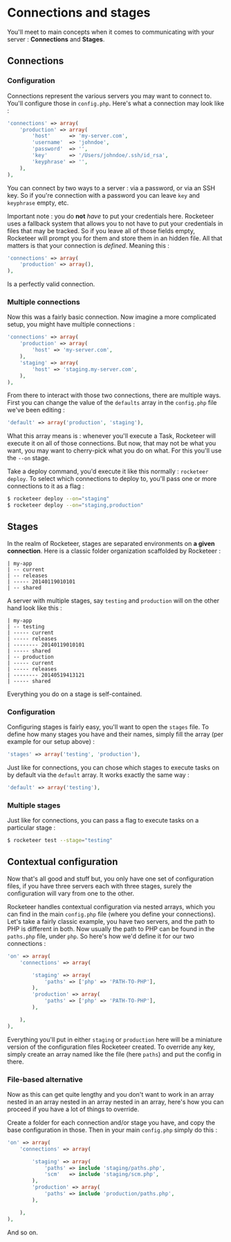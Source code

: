 # Connections and stages

You'll meet to main concepts when it comes to communicating with your server : **Connections** and **Stages**.

## Connections

### Configuration

Connections represent the various servers you may want to connect to. You'll configure those in `config.php`. Here's what a connection may look like :

```php
'connections' => array(
	'production' => array(
		'host'      => 'my-server.com',
		'username'  => 'johndoe',
		'password'  => '',
		'key'       => '/Users/johndoe/.ssh/id_rsa',
		'keyphrase' => '',
	),
),
```

You can connect by two ways to a server : via a password, or via an SSH key. So if you're connection with a password you can leave `key` and `keyphrase` empty, etc.

Important note : you do **not** _have_ to put your credentials here. Rocketeer uses a fallback system that allows you to not have to put your credentials in files that may be tracked. So if you leave all of those fields empty, Rocketeer will prompt you for them and store them in an hidden file. All that matters is that your connection is _defined_. Meaning this :

```php
'connections' => array(
	'production' => array(),
),
```

Is a perfectly valid connection.

### Multiple connections

Now this was a fairly basic connection. Now imagine a more complicated setup, you might have multiple connections :

```php
'connections' => array(
	'production' => array(
		'host' => 'my-server.com',
	),
	'staging' => array(
		'host' => 'staging.my-server.com',
	),
),
```

From there to interact with those two connections, there are multiple ways. First you can change the value of the `defaults` array in the `config.php` file we've been editing :

```php
'default' => array('production', 'staging'),
```

What this array means is : whenever you'll execute a Task, Rocketeer will execute it on all of those connections. But now, that may not be what you want, you may want to cherry-pick what you do on what. For this you'll use the `--on` stage.

Take a deploy command, you'd execute it like this normally : `rocketeer deploy`. To select which connections to deploy to, you'll pass one or more connections to it as a flag :

```bash
$ rocketeer deploy --on="staging"
$ rocketeer deploy --on="staging,production"
```

## Stages

In the realm of Rocketeer, stages are separated environments on **a given connection**. Here is a classic folder organization scaffolded by Rocketeer :

```
| my-app
| -- current
| -- releases
| ----- 20140119010101
| -- shared
```

A server with multiple stages, say `testing` and `production` will on the other hand look like this :

```
| my-app
| -- testing
| ----- current
| ----- releases
| -------- 20140119010101
| ----- shared
| -- production
| ----- current
| ----- releases
| -------- 20140519413121
| ----- shared
```

Everything you do on a stage is self-contained.

### Configuration

Configuring stages is fairly easy, you'll want to open the `stages` file. To define how many stages you have and their names, simply fill the array (per example for our setup above) :

```php
'stages' => array('testing', 'production'),
```

Just like for connections, you can chose which stages to execute tasks on by default via the `default` array. It works exactly the same way :

```php
'default' => array('testing'),
```

### Multiple stages

Just like for connections, you can pass a flag to execute tasks on a particular stage :

```bash
$ rocketeer test --stage="testing"
```

## Contextual configuration

Now that's all good and stuff but, you only have one set of configuration files, if you have three servers each with three stages, surely the configuration will vary from one to the other.

Rocketeer handles contextual configuration via nested arrays, which you can find in the main `config.php` file (where you define your connections). Let's take a fairly classic example, you have two servers, and the path to PHP is different in both. Now usually the path to PHP can be found in the `paths.php` file, under `php`. So here's how we'd define it for our two connections :

```php
'on' => array(
	'connections' => array(

		'staging' => array(
			'paths' => ['php' => 'PATH-TO-PHP'],
		),
		'production' => array(
			'paths' => ['php' => 'PATH-TO-PHP'],
		),

	),
),
```

Everything you'll put in either `staging` or `production` here will be a miniature version of the configuration files Rocketeer created. To override any key, simply create an array named like the file (here `paths`) and put the config in there.

### File-based alternative

Now as this can get quite lengthy and you don't want to work in an array nested in an array nested in an array nested in an array, here's how you can proceed if you have a lot of things to override.

Create a folder for each connection and/or stage you have, and copy the base configuration in those. Then in your main `config.php` simply do this :

```php
'on' => array(
	'connections' => array(

		'staging' => array(
			'paths' => include 'staging/paths.php',
			'scm'   => include 'staging/scm.php',
		),
		'production' => array(
			'paths' => include 'production/paths.php',
		),

	),
),
```

And so on.